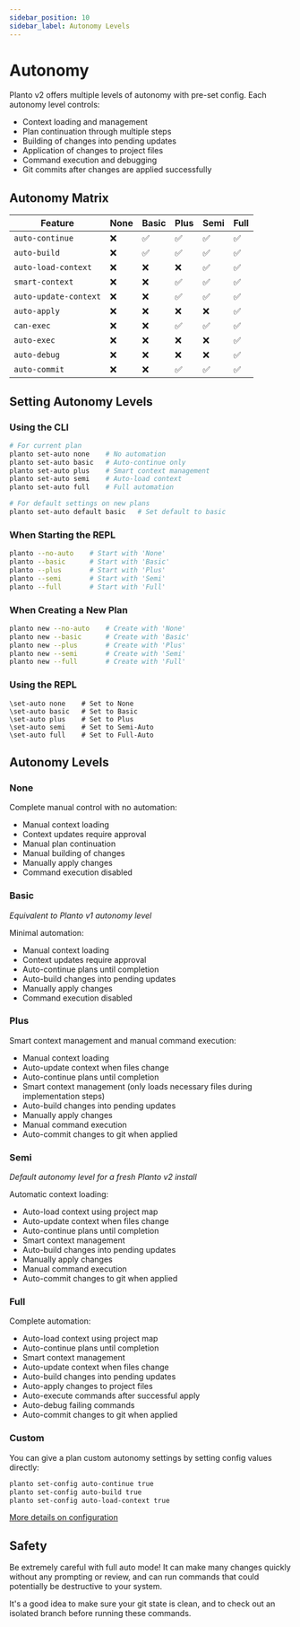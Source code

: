 ```yaml
---
sidebar_position: 10
sidebar_label: Autonomy Levels
---
```


# Autonomy

Planto v2 offers multiple levels of autonomy with pre-set config. Each autonomy level controls:

- Context loading and management
- Plan continuation through multiple steps
- Building of changes into pending updates
- Application of changes to project files
- Command execution and debugging
- Git commits after changes are applied successfully

## Autonomy Matrix

| Feature               | None | Basic | Plus | Semi | Full |
| --------------------- | ---- | ----- | ---- | ---- | ---- |
| `auto-continue`       | ❌   | ✅    | ✅   | ✅   | ✅   |
| `auto-build`          | ❌   | ✅    | ✅   | ✅   | ✅   |
| `auto-load-context`   | ❌   | ❌    | ❌   | ✅   | ✅   |
| `smart-context`       | ❌   | ❌    | ✅   | ✅   | ✅   |
| `auto-update-context` | ❌   | ❌    | ✅   | ✅   | ✅   |
| `auto-apply`          | ❌   | ❌    | ❌   | ❌   | ✅   |
| `can-exec`            | ❌   | ❌    | ✅   | ✅   | ✅   |
| `auto-exec`           | ❌   | ❌    | ❌   | ❌   | ✅   |
| `auto-debug`          | ❌   | ❌    | ❌   | ❌   | ✅   |
| `auto-commit`         | ❌   | ❌    | ✅   | ✅   | ✅   |

## Setting Autonomy Levels

### Using the CLI

```bash
# For current plan
planto set-auto none    # No automation
planto set-auto basic   # Auto-continue only
planto set-auto plus    # Smart context management
planto set-auto semi    # Auto-load context
planto set-auto full    # Full automation

# For default settings on new plans
planto set-auto default basic   # Set default to basic
```

### When Starting the REPL

```bash
planto --no-auto    # Start with 'None'
planto --basic      # Start with 'Basic'
planto --plus       # Start with 'Plus'
planto --semi       # Start with 'Semi'
planto --full       # Start with 'Full'
```

### When Creating a New Plan

```bash
planto new --no-auto    # Create with 'None'
planto new --basic      # Create with 'Basic'
planto new --plus       # Create with 'Plus'
planto new --semi       # Create with 'Semi'
planto new --full       # Create with 'Full'
```

### Using the REPL

```
\set-auto none    # Set to None
\set-auto basic   # Set to Basic
\set-auto plus    # Set to Plus
\set-auto semi    # Set to Semi-Auto
\set-auto full    # Set to Full-Auto
```

## Autonomy Levels

### None

Complete manual control with no automation:

- Manual context loading
- Context updates require approval
- Manual plan continuation
- Manual building of changes
- Manually apply changes
- Command execution disabled

### Basic

_Equivalent to Planto v1 autonomy level_

Minimal automation:

- Manual context loading
- Context updates require approval
- Auto-continue plans until completion
- Auto-build changes into pending updates
- Manually apply changes
- Command execution disabled

### Plus

Smart context management and manual command execution:

- Manual context loading
- Auto-update context when files change
- Auto-continue plans until completion
- Smart context management (only loads necessary files during implementation steps)
- Auto-build changes into pending updates
- Manually apply changes
- Manual command execution
- Auto-commit changes to git when applied

### Semi

_Default autonomy level for a fresh Planto v2 install_

Automatic context loading:

- Auto-load context using project map
- Auto-update context when files change
- Auto-continue plans until completion
- Smart context management
- Auto-build changes into pending updates
- Manually apply changes
- Manual command execution
- Auto-commit changes to git when applied

### Full

Complete automation:

- Auto-load context using project map
- Auto-continue plans until completion
- Smart context management
- Auto-update context when files change
- Auto-build changes into pending updates
- Auto-apply changes to project files
- Auto-execute commands after successful apply
- Auto-debug failing commands
- Auto-commit changes to git when applied

### Custom

You can give a plan custom autonomy settings by setting config values directly:

```bash
planto set-config auto-continue true
planto set-config auto-build true
planto set-config auto-load-context true
```

[More details on configuration](./configuration.md)

## Safety

Be extremely careful with full auto mode! It can make many changes quickly without any prompting or review, and can run commands that could potentially be destructive to your system.

It's a good idea to make sure your git state is clean, and to check out an isolated branch before running these commands.
